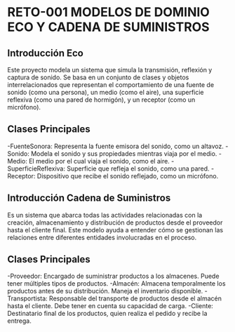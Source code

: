 # RETO-001 MODELOS DE DOMINIO ECO Y CADENA DE SUMINISTROS

## Introducción Eco
Este proyecto modela un sistema que simula la transmisión, reflexión y captura de sonido. Se basa en un conjunto de clases y objetos interrelacionados que representan el comportamiento de una fuente de sonido (como una persona), un medio (como el aire), una superficie reflexiva (como una pared de hormigón), y un receptor (como un micrófono).

## Clases Principales
  -FuenteSonora: Representa la fuente emisora del sonido, como un altavoz.
  -Sonido: Modela el sonido y sus propiedades  mientras viaja por el medio.
  -Medio: El medio por el cual viaja el sonido, como el aire.
  -SuperficieReflexiva: Superficie que refleja el sonido, como una pared.
  -Receptor: Dispositivo que recibe el sonido reflejado, como un micrófono.

## Introducción Cadena de Suministros
Es un sistema que abarca todas las actividades relacionadas con la creación, almacenamiento y distribución de productos desde el proveedor hasta el cliente final. Este modelo ayuda a entender cómo se gestionan las relaciones entre diferentes entidades involucradas en el proceso.

## Clases Principales
  -Proveedor: Encargado de suministrar productos a los almacenes. Puede tener múltiples tipos de productos.
  -Almacén: Almacena temporalmente los productos antes de su distribución. Maneja el inventario disponible.
  -Transportista: Responsable del transporte de productos desde el almacén hasta el cliente. Debe tener en cuenta su capacidad de carga.
  -Cliente: Destinatario final de los productos, quien realiza el pedido y recibe la entrega.


